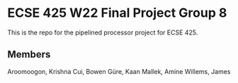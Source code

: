 # ECSE 425 W22 Final Project Group 8

This is the repo for the pipelined processor project for ECSE 425.

## Members
Aroomoogon, Krishna
Cui, Bowen
Güre, Kaan
Mallek, Amine
Willems, James
